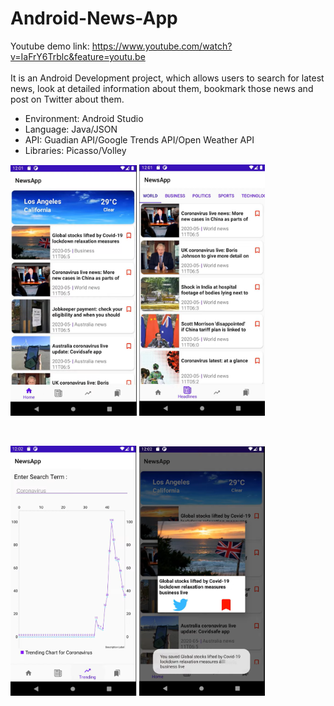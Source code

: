 # Android-News-App
Youtube demo link: https://www.youtube.com/watch?v=IaFrY6Trblc&feature=youtu.be  <br><br>
It is an Android Development project, which allows users to search for latest news, look at detailed information about them, bookmark those news and post on Twitter about them.</br>


- Environment: Android Studio
- Language: Java/JSON
- API: Guadian API/Google Trends API/Open Weather API
- Libraries: Picasso/Volley
<p>
<img src="screenshot1.png" width="40%">
<img src="screenshot2.png" width="40%">
</p>
</br>
<p>
<img src="screenshot3.png" width="40%">
<img src="screenshot4.png" width="40%">
</p>
